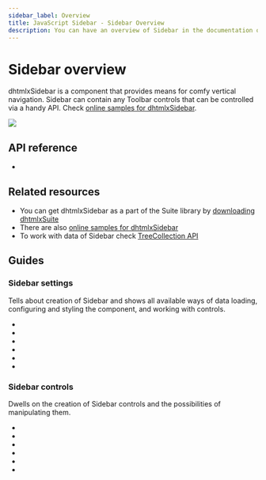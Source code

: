 ```yaml
---
sidebar_label: Overview
title: JavaScript Sidebar - Sidebar Overview 
description: You can have an overview of Sidebar in the documentation of the DHTMLX JavaScript UI library. Browse developer guides and API reference, try out code examples and live demos, and download a free 30-day evaluation version of DHTMLX Suite 7.
---
```


# Sidebar overview

dhtmlxSidebar is a component that provides means for comfy vertical navigation. Sidebar can contain any Toolbar controls that can be controlled via a handy API.
Check [online samples for dhtmlxSidebar](https://snippet.dhtmlx.com/all?text=%23sidebar).  

![](../assets/sidebar/sidebar_front.png)

## API reference

- [](sidebar/api/api_overview.md)

## Related resources

- You can get dhtmlxSidebar as a part of the Suite library by [downloading dhtmlxSuite](https://dhtmlx.com/docs/products/dhtmlxSuite/download.shtml)
- There are also [online samples for dhtmlxSidebar](https://snippet.dhtmlx.com/all?text=%23sidebar)
- To work with data of Sidebar check [TreeCollection API](tree_collection.md)

## Guides

### Sidebar settings

Tells about creation of Sidebar and shows all available ways of data loading, configuring and styling the component, and working with controls.

- [](initialization.md)
- [](data_loading.md)
- [](sidebar_config.md)
- [](work_with_sidebar.md)
- [](customization.md)
- [](events.md)

### Sidebar controls

Dwells on the creation of Sidebar controls and the possibilities of manipulating them.

- [](customhtmlbutton.md)
- [](menuitem.md)
- [](navitem.md)
- [](separator.md)
- [](spacer.md)
- [](title.md)

